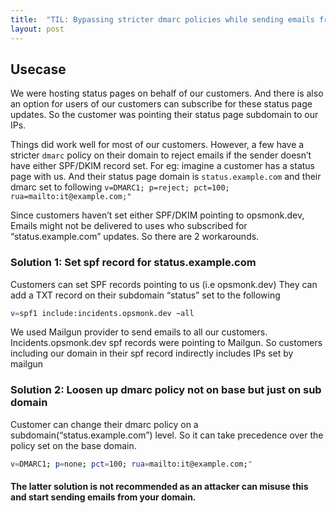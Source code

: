 ```yaml
---
title:  "TIL: Bypassing stricter dmarc policies while sending emails from a proxy domain"
layout: post
---
```


## Usecase
We were hosting status pages on behalf of our customers. And there is also an option for users of our customers can subscribe for these status page updates. So the customer was pointing their status page subdomain to our IPs.  

Things did work well for most of our customers. However, a few have a stricter `dmarc` policy on their domain to reject emails if the sender doesn’t have either SPF/DKIM record set. For eg: imagine a customer has a status page with us. And their status page domain is `status.example.com` and their dmarc set to following
`v=DMARC1; p=reject; pct=100; rua=mailto:it@example.com;"`  

Since customers haven’t set either SPF/DKIM pointing to opsmonk.dev, Emails might not be delivered to uses who subscribed for “status.example.com” updates. So there are 2 workarounds. 

### Solution 1: Set spf record for status.example.com
Customers can set SPF records pointing to us (i.e opsmonk.dev)
They can add a TXT record on their subdomain “status” set to the following
```sh
v=spf1 include:incidents.opsmonk.dev ~all
```
We used Mailgun provider to send emails to all our customers. Incidents.opsmonk.dev spf records were pointing to Mailgun. So customers including our domain in their spf record indirectly includes IPs set by mailgun 

### Solution 2: Loosen up dmarc policy not on base but just on sub domain
Customer can change their dmarc policy on a subdomain(“status.example.com”) level. So it can take precedence over the policy set on the base domain. 
```sh
v=DMARC1; p=none; pct=100; rua=mailto:it@example.com;"
```

#### The latter solution is not recommended as an attacker can misuse this and start sending emails from your domain. 